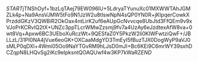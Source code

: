 $START$jTNShOyf+1bzLqTAej79EW096lU+5LdryaTYunuXc01MXWWTAhJGMZLk4p+Na9AnsVJMW5tFo9N1JzW2u8tlswNpN4sQP0YN0R+jKIpqerCowkXPrzddGKzV3QWBiR2OkOax4ntLirK2uf6eAUpGcNvvcqe8UbJtd3FfQEm9v9xVJoPrKCRvIQ2tX+UNZc3ppTLcrWMwZzsmj9fv7a4UzAy6eJzdtexAfW8va+0wt8Vq+Apxw6BC3UEboXuRczWt+9QESfaZ0Y5PkzW2li0KIWFwtziQwF+/JBLLzL/31PI0NA4jVue6eoGK+OXCaaMdgYD3TmEyI5fBuzTJX0DogWyP9aVJ0sMLP0qDXl+4Wmi05Oo9NaYTGvRM9hLJsD0mJI+Bc6KEi9C6mrWY39sxhDCZqpN8LHQvSg2iKc9eIpksntQOAQUwf4w3KP7kWaRZ$END$